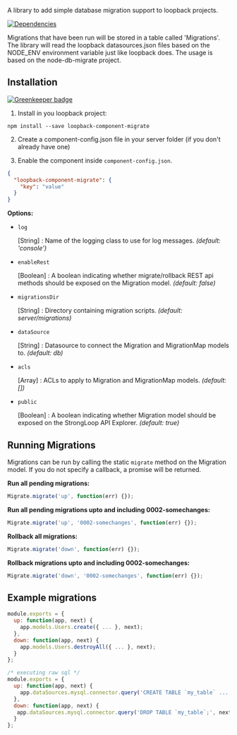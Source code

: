 A library to add simple database migration support to loopback projects.

[![Dependencies](http://img.shields.io/david/fullcube/loopback-component-migrate.svg?style=flat)](https://david-dm.org/fullcube/loopback-component-migrate)

Migrations that have been run will be stored in a table called 'Migrations'.
The library will read the loopback datasources.json files based on the NODE_ENV environment variable just like loopback does.
The usage is based on the node-db-migrate project.

## Installation

[![Greenkeeper badge](https://badges.greenkeeper.io/fullcube/loopback-component-migrate.svg)](https://greenkeeper.io/)

1. Install in you loopback project:

  `npm install --save loopback-component-migrate`

2. Create a component-config.json file in your server folder (if you don't already have one)

3. Enable the component inside `component-config.json`.

  ```json
  {
    "loopback-component-migrate": {
      "key": "value"
    }
  }
  ```

**Options:**

- `log`

  [String] : Name of the logging class to use for log messages. *(default: 'console')*

- `enableRest`

  [Boolean] : A boolean indicating whether migrate/rollback REST api methods should be exposed on the Migration model. *(default: false)*

- `migrationsDir`

  [String] : Directory containing migration scripts. *(default: server/migrations)*

- `dataSource`

  [String] : Datasource to connect the Migration and MigrationMap models to. *(default: db)*

- `acls`

  [Array] : ACLs to apply to Migration and MigrationMap models. *(default: [])*

- `public`

  [Boolean] : A boolean indicating whether Migration model should be exposed on the StrongLoop API Explorer. *(default: true)*


## Running Migrations

Migrations can be run by calling the static `migrate` method on the Migration model. If you do not specify a callback, a promise will be returned.

**Run all pending migrations:**
```javascript
Migrate.migrate('up', function(err) {});
```

**Run all pending migrations upto and including 0002-somechanges:**
```javascript
Migrate.migrate('up', '0002-somechanges', function(err) {});
```

**Rollback all migrations:**
```javascript
Migrate.migrate('down', function(err) {});
```

**Rollback migrations upto and including 0002-somechanges:**
```javascript
Migrate.migrate('down', '0002-somechanges', function(err) {});
```

## Example migrations
```javascript
module.exports = {
  up: function(app, next) {
    app.models.Users.create({ ... }, next);
  },
  down: function(app, next) {
    app.models.Users.destroyAll({ ... }, next);
  }
};
```

```javascript
/* executing raw sql */
module.exports = {
  up: function(app, next) {
    app.dataSources.mysql.connector.query('CREATE TABLE `my_table` ...;', next);
  },
  down: function(app, next) {
   app.dataSources.mysql.connector.query('DROP TABLE `my_table`;', next);
  }
};
```
